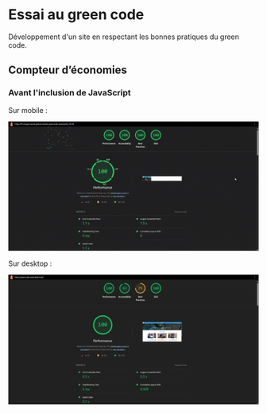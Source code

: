 # Essai au green code

Développement d'un site en respectant les bonnes pratiques du green code.

## Compteur d’économies

### Avant l'inclusion de JavaScript

Sur mobile :

![LighthouseReportMobile0](medias/lighthouse-mobile-0.gif)

Sur desktop :

![LighthouseReportDesktop0](medias/lighthouse-desktop-0.jpg)
